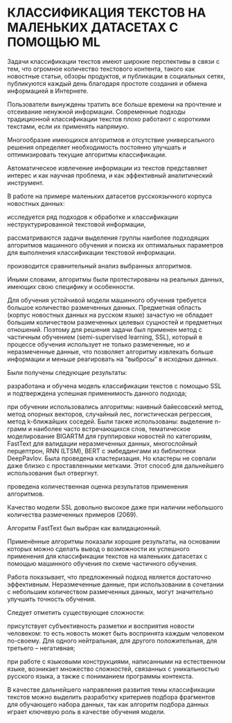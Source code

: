 # КЛАССИФИКАЦИЯ ТЕКСТОВ НА МАЛЕНЬКИХ ДАТАСЕТАХ C ПОМОЩЬЮ ML 

Задачи классификации текстов имеют широкие перспективы в связи с тем, что огромное количество текстового контента, такого как новостные статьи, обзоры продуктов, и публикации в социальных сетях, публикуются каждый день благодаря простоте создания и обмена информацией в Интернете.

Пользователи вынуждены тратить все больше времени на прочтение и отсеивание ненужной информации. Современные подходы традиционной классификации текстов плохо работают с короткими текстами, если их применять напрямую.

Многообразие имеющихся алгоритмов и отсутствие универсального решения определяет необходимость постоянно улучшать и оптимизировать текущие алгоритмы классификации.

Автоматическое извлечение информации из текстов представляет интерес и как научная проблема, и как эффективный аналитический инструмент.

В работе на примере маленьких датасетов русскоязычного корпуса новостных данных: 

исследуется ряд подходов к обработке и классификации неструктурированной текстовой информации, 

рассматриваются задачи выделения группы наиболее подходящих алгоритмов машинного обучения и поиска их оптимальных параметров для выполнения классификации текстовой информации. 

производится сравнительный анализ выбранных алгоритмов. 

Иными словами, алгоритмы были протестированы на реальных данных, имеющих свою специфику и особенности.

Для обучения устойчивой модели машинного обучения требуется большое количество размеченных данных. Предметная область (корпус новостных данных на русском языке) зачастую не обладает большим количеством размеченных целевых сущностей и предметных отношений. Поэтому для решения задачи был применен метод с частичным обучением (semi-supervised learning, SSL), который в процессе обучения использует не только размеченные, но и неразмеченные данные, что позволяет алгоритму извлекать больше информации и меньше реагировать на “выбросы” в исходных данных. 

Были получены следующие результаты:

разработана и обучена модель классификации текстов с помощью SSL и подтверждена успешная применимость данного подхода; 

при обучении использовались алгоритмы: наивный байесовский метод, метод опорных векторов, случайный лес, логистическая регрессия, метод k-ближайших соседей. Были также использованы: выделение n-грамм и наиболее часто встречающихся слов, тематическое моделирование BIGARTM для группировки новостей по категориям, FastText для валидации неразмеченных данных, многослойный перцептрон, RNN (LTSM), BERT с эмбеддингами из библиотеки DeepPavlov. Была проведена кластеризация. Но кластеры не совпали даже близко с проставленными метками. Этот способ для дальнейшего использования был отвергнут.

проведена количественная оценка результатов применения алгоритмов. 

Качество модели SSL довольно высокое даже при наличии небольшого количества размеченных примеров (2069).

Алгоритм FastText был выбран как валидационный. 

Применённые алгоритмы показали хорошие результаты, на основании которых можно сделать вывод о возможности их успешного применения для классификации текстов на маленьких датасетах с помощью машинного обучения по схеме частичного обучения. 

Работа показывает, что предложенный подход является достаточно эффективным. Неразмеченные данные, при использовании в сочетании с небольшим количеством размеченных данных, могут значительно улучшить точность обучения.

Следует отметить существующие сложности: 

присутствует субъективность разметки и восприятия новости человеком: то есть новость может быть воспринята каждым человеком по-своему. Для одного нейтральная, для другого положительная, для третьего – негативная;

при работе с языковыми конструкциями, написанными на естественном языке, возникает множество сложностей, связанных с уникальностью русского языка, а также с пониманием программы контекста.

В качестве дальнейшего направления развития темы классификации текстов можно выделить разработку критериев подбора фрагментов для обучающего набора данных, так как алгоритм подбора данных играет ключевую роль в качестве обучения модели.

